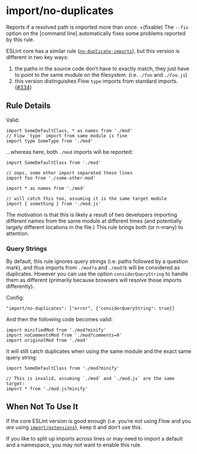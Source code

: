 import/no-duplicates
====================

Reports if a resolved path is imported more than once. +(fixable) The `--fix` option on the \[command line\] automatically fixes some problems reported by this rule.

ESLint core has a similar rule ([`no-duplicate-imports`](http://eslint.org/docs/rules/no-duplicate-imports)), but this version is different in two key ways:

1.  the paths in the source code don’t have to exactly match, they just have to point to the same module on the filesystem. (i.e. `./foo` and `./foo.js`)
2.  this version distinguishes Flow `type` imports from standard imports. ([\#334](https://github.com/benmosher/eslint-plugin-import/pull/334))

Rule Details
------------

Valid:

    import SomeDefaultClass, * as names from './mod'
    // Flow `type` import from same module is fine
    import type SomeType from './mod'

…whereas here, both `./mod` imports will be reported:

    import SomeDefaultClass from './mod'

    // oops, some other import separated these lines
    import foo from './some-other-mod'

    import * as names from './mod'

    // will catch this too, assuming it is the same target module
    import { something } from './mod.js'

The motivation is that this is likely a result of two developers importing different names from the same module at different times (and potentially largely different locations in the file.) This rule brings both (or n-many) to attention.

### Query Strings

By default, this rule ignores query strings (i.e. paths followed by a question mark), and thus imports from `./mod?a` and `./mod?b` will be considered as duplicates. However you can use the option `considerQueryString` to handle them as different (primarily because browsers will resolve those imports differently).

Config:

    "import/no-duplicates": ["error", {"considerQueryString": true}]

And then the following code becomes valid:

    import minifiedMod from './mod?minify'
    import noCommentsMod from './mod?comments=0'
    import originalMod from './mod'

It will still catch duplicates when using the same module and the exact same query string:

    import SomeDefaultClass from './mod?minify'

    // This is invalid, assuming `./mod` and `./mod.js` are the same target:
    import * from './mod.js?minify'

When Not To Use It
------------------

If the core ESLint version is good enough (i.e. you’re *not* using Flow and you *are* using [`import/extensions`](./extensions.md)), keep it and don’t use this.

If you like to split up imports across lines or may need to import a default and a namespace, you may not want to enable this rule.
